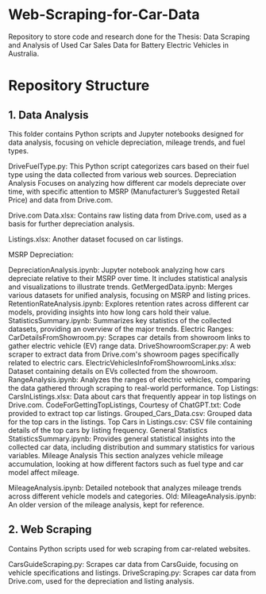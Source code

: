 # Web-Scraping-for-Car-Data
   Repository to store code and research done for the Thesis: Data Scraping and Analysis of Used Car Sales Data for Battery Electric Vehicles in Australia.

# Repository Structure
## 1. Data Analysis
This folder contains Python scripts and Jupyter notebooks designed for data analysis, focusing on vehicle depreciation, mileage trends, and fuel types.

DriveFuelType.py: This Python script categorizes cars based on their fuel type using the data collected from various web sources.
Depreciation Analysis
Focuses on analyzing how different car models depreciate over time, with specific attention to MSRP (Manufacturer’s Suggested Retail Price) and data from Drive.com.

Drive.com Data.xlsx: Contains raw listing data from Drive.com, used as a basis for further depreciation analysis.

Listings.xlsx: Another dataset focused on car listings.

MSRP Depreciation:

DepreciationAnalysis.ipynb: Jupyter notebook analyzing how cars depreciate relative to their MSRP over time. It includes statistical analysis and visualizations to illustrate trends.
GetMergedData.ipynb: Merges various datasets for unified analysis, focusing on MSRP and listing prices.
RetentionRateAnalysis.ipynb: Explores retention rates across different car models, providing insights into how long cars hold their value.
StatisticsSummary.ipynb: Summarizes key statistics of the collected datasets, providing an overview of the major trends.
Electric Ranges:
CarDetailsFromShowroom.py: Scrapes car details from showroom links to gather electric vehicle (EV) range data.
DriveShowroomScraper.py: A web scraper to extract data from Drive.com's showroom pages specifically related to electric cars.
ElectricVehiclesInfoFromShowroomLinks.xlsx: Dataset containing details on EVs collected from the showroom.
RangeAnalysis.ipynb: Analyzes the ranges of electric vehicles, comparing the data gathered through scraping to real-world performance.
Top Listings:
CarsInListings.xlsx: Data about cars that frequently appear in top listings on Drive.com.
CodeForGettingTopListings, Courtesy of ChatGPT.txt: Code provided to extract top car listings.
Grouped_Cars_Data.csv: Grouped data for the top cars in the listings.
Top Cars in Listings.csv: CSV file containing details of the top cars by listing frequency.
General Statistics
StatisticsSummary.ipynb: Provides general statistical insights into the collected car data, including distribution and summary statistics for various variables.
Mileage Analysis
This section analyzes vehicle mileage accumulation, looking at how different factors such as fuel type and car model affect mileage.

MileageAnalysis.ipynb: Detailed notebook that analyzes mileage trends across different vehicle models and categories.
Old:
MileageAnalysis.ipynb: An older version of the mileage analysis, kept for reference.
## 2. Web Scraping
Contains Python scripts used for web scraping from car-related websites.

CarsGuideScraping.py: Scrapes car data from CarsGuide, focusing on vehicle specifications and listings.
DriveScraping.py: Scrapes car data from Drive.com, used for the depreciation and listing analysis.
